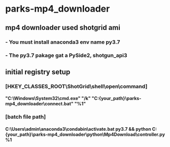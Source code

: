 # parks-mp4_downloader
## mp4 downloader used shotgrid ami
###  - You must install anaconda3 env name py3.7
###  - The py3.7 pakage gat a PySide2, shotgun_api3

## initial registry setup
### [HKEY_CLASSES_ROOT\ShotGrid\shell\open\command]
#### "C:\Windows\System32\cmd.exe" "/k" "C:\{your_path}\parks-mp4_downloader\connect.bat" "%1"

### [batch file path]
#### C:\Users\admin\anaconda3\condabin\activate.bat py3.7 && python C:\{your_path}\parks-mp4_downloader\python\Mp4Download\controller.py %1
